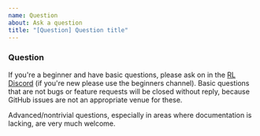```yaml
---
name: Question
about: Ask a question
title: "[Question] Question title"
---
```


### Question

If you're a beginner and have basic questions, please ask on in the [RL Discord](https://discord.com/invite/xhfNqQv) (if you're new please use the beginners channel). Basic questions that are not bugs or feature requests will be closed without reply, because GitHub issues are not an appropriate venue for these.

Advanced/nontrivial questions, especially in areas where documentation is lacking, are very much welcome.
